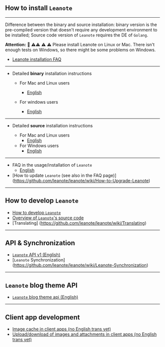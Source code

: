 ## How to install `Leanote`

-----------
Difference between the binary and source installation: binary version is the pre-compiled version that doesn't require any development environment to be installed; Source code version of `Leanote` requires the DE of `Golang`.

**Attention:** 🔔 ⚠️⚠️ ⚠️ ⚠️  Please install Leanote on Linux or Mac. There isn't enough tests on Windows, so there might be some problems on Windows.

* [Leanote installation FAQ](assets/docs/en/leanote-qa.md)

------------
* Detailed **binary** installation instructions

    * For Mac and Linux users
        - [English](https://github.com/leanote/leanote/wiki/leanote-binary-installation-on-Mac-and-Linux-(En))

    * For windows users
        - [English](https://github.com/leanote/leanote/wiki/leanote-source-installation-on-Windows-(En))
        
-----------
* Detailed **source** installation instructions

    * For Mac and Linux users
        * [English](https://github.com/leanote/leanote/wiki/Leanote-source-installation-on-Mac-and-Linux-(En))
    * For Windows users
        * [English](https://github.com/leanote/leanote/wiki/leanote-source-installation-on-Windows-(En))

-------

* FAQ in the usage/installation of `Leanote`
    - [English](https://github.com/leanote/leanote/wiki/Leanote-QA-English)
* [How to update `Leanote` (see also in the FAQ page)] (https://github.com/leanote/leanote/wiki/How-to-Upgrade-Leanote)

-------
## How to develop `Leanote`

* [How to develop `Leanote`](https://github.com/leanote/leanote/wiki/How-to-develop-leanote-%E5%A6%82%E4%BD%95%E5%BC%80%E5%8F%91leanote)
* [Overview of `Leanote`'s source code](https://github.com/leanote/leanote/wiki/Leanote-source-leanote源码导读)
* [Translating] (https://github.com/leanote/leanote/wiki/Translating)


-------
## API & Synchronization

* [`Leanote` API v1 (English)](https://github.com/leanote/leanote/wiki/leanote-api-en)
* [`Leanote` Synchronization] (https://github.com/leanote/leanote/wiki/Leanote-Synchronization)

-------
## `Leanote` blog theme API

* [`Leanote` blog theme api (English)](https://github.com/leanote/leanote/wiki/leanote-blog-theme-api_en)


-------
## Client app development

* [Image cache in client apps (no English trans yet)](https://github.com/leanote/leanote/wiki/%E5%AE%A2%E6%88%B7%E7%AB%AF%E5%9B%BE%E7%89%87%E7%BC%93%E5%AD%98%E5%A4%84%E7%90%86)
* [Upload/download of images and attachments in client apps (no English trans yet)](https://github.com/leanote/leanote/wiki/%E5%AE%A2%E6%88%B7%E7%AB%AF%E5%9B%BE%E7%89%87,-%E9%99%84%E4%BB%B6%E4%B8%8B%E8%BD%BD%E4%B8%8E%E4%B8%8A%E4%BC%A0)